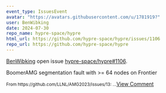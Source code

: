 ```yaml
---
event_type: IssuesEvent
avatar: "https://avatars.githubusercontent.com/u/1781919?"
user: BenWibking
date: 2024-07-30
repo_name: hypre-space/hypre
html_url: https://github.com/hypre-space/hypre/issues/1106
repo_url: https://github.com/hypre-space/hypre
---
```


<a href='https://github.com/BenWibking' target='_blank'>BenWibking</a> open issue <a href='https://github.com/hypre-space/hypre/issues/1106' target='_blank'>hypre-space/hypre#1106</a>.

<p>BoomerAMG segmentation fault with >= 64 nodes on Frontier</p><small>From https://github.com/LLNL/AMG2023/issues/13:...</small><a href='https://github.com/hypre-space/hypre/issues/1106' target='_blank'>View Comment</a>